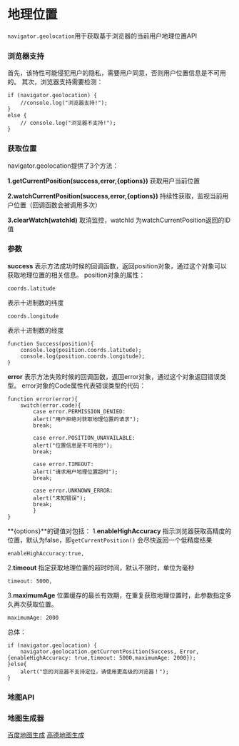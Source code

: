 地理位置
===================
`navigator.geolocation`用于获取基于浏览器的当前用户地理位置API

###  浏览器支持
首先，该特性可能侵犯用户的隐私，需要用户同意，否则用户位置信息是不可用的。
其次，浏览器支持需要检测：

    if (navigator.geolocation) {
        //console.log("浏览器支持!");
    }
    else {
        // console.log("浏览器不支持!");
    }

###  获取位置
navigator.geolocation提供了3个方法：

**1.getCurrentPosition(success,error,{options})**
获取用户当前位置

**2.watchCurrentPosition(success,error,{options})**
持续性获取，监视当前用户位置（回调函数会被调用多次）

**3.clearWatch(watchId)**
取消监控，watchId 为watchCurrentPosition返回的ID值

###  参数
**success**
表示方法成功时候的回调函数，返回position对象，通过这个对象可以获取地理位置的相关信息。
position对象的属性：

    coords.latitude	    
表示十进制数的纬度

    coords.longitude	
表示十进制数的经度

    function Success(position){
        console.log(position.coords.latitude);
        console.log(position.coords.longitude);
    }


**error**
表示方法失败时候的回调函数，返回error对象，通过这个对象返回错误类型。
error对象的Code属性代表错误类型的代码：

    function error(error){
        switch(error.code){
            case error.PERMISSION_DENIED:
            alert("用户拒绝对获取地理位置的请求");
            break;

            case error.POSITION_UNAVAILABLE:
            alert("位置信息是不可用的");
            break;

            case error.TIMEOUT:
            alert("请求用户地理位置超时");
            break;

            case error.UNKNOWN_ERROR:
            alert("未知错误");
            break;
            }
    }

**{options}**的键值对包括：
1.**enableHighAccuracy**
指示浏览器获取高精度的位置，默认为false，即`getCurrentPosition()` 会尽快返回一个低精度结果
 
    enableHighAccuracy:true,

2.**timeout**
指定获取地理位置的超时时间，默认不限时，单位为毫秒

    timeout: 5000,
3.**maximumAge**
位置缓存的最长有效期，在重复获取地理位置时，此参数指定多久再次获取位置。

    maximumAge: 2000
总体：

    if (navigator.geolocation) {
        navigator.geolocation.getCurrentPosition(Success, Error,{enableHighAccuracy: true,timeout: 5000,maximumAge: 2000});
    }else{
        alert("您的浏览器不支持定位，请使用更高级的浏览器！");
    }

###  地图API

###  地图生成器
[百度地图生成][1]
[高德地图生成][2]


  [1]: http://api.map.baidu.com/lbsapi/creatmap/index.html
  [2]: https://lbs.amap.com/console/show/tools